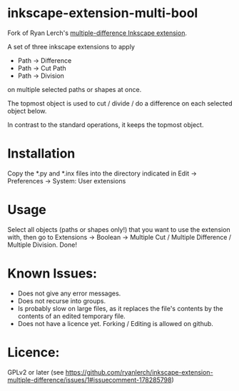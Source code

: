 inkscape-extension-multi-bool
======================================

Fork of Ryan Lerch's [multiple-difference Inkscape extension](https://github.com/ryanlerch/inkscape-extension-multiple-difference).

A set of three inkscape extensions to apply

-    Path -> Difference
-    Path -> Cut Path
-    Path -> Division

on multiple selected paths or shapes at once.

The topmost object is used to cut / divide / do a difference on each selected object below.

In contrast to the standard operations, it keeps the topmost object.

Installation
============

Copy the *.py and *.inx files into the directory indicated in Edit -> Preferences -> System: User extensions 

Usage
=====

Select all objects (paths or shapes only!) that you want to use the extension with, then go to Extensions -> Boolean -> Multiple Cut / Multiple Difference / Multiple Division. Done!

Known Issues:
=============

-   Does not give any error messages.
-   Does not recurse into groups.
-   Is probably slow on large files, as it replaces the file's contents by the contents of an edited temporary file.
-   Does not have a licence yet. Forking / Editing is allowed on github.

Licence:
========
GPLv2 or later (see https://github.com/ryanlerch/inkscape-extension-multiple-difference/issues/1#issuecomment-178285798)
